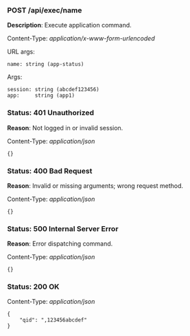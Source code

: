 ### POST /api/exec/name

**Description**: Execute application command.

Content-Type: *application/x-www-form-urlencoded*

URL args:

    name: string (app-status)

Args:

    session: string (abcdef123456)
    app:     string (app1)

### Status: 401 Unauthorized

**Reason**: Not logged in or invalid session.

Content-Type: *application/json*

`{}`

### Status: 400 Bad Request

**Reason**: Invalid or missing arguments; wrong request method.

Content-Type: *application/json*

`{}`

### Status: 500 Internal Server Error

**Reason**: Error dispatching command.

Content-Type: *application/json*

`{}`

### Status: 200 OK

Content-Type: *application/json*

    {
        "qid": ",123456abcdef"
    }
